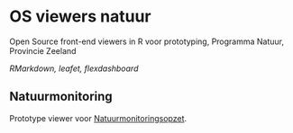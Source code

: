 # OS viewers natuur
Open Source front-end viewers in R voor prototyping, Programma Natuur, Provincie Zeeland

*RMarkdown, leafet, flexdashboard*


## Natuurmonitoring

Prototype viewer voor [Natuurmonitoringsopzet](https://provinciezeeland.github.io/OS_viewers_natuur/monitoring_dashboard.html).



